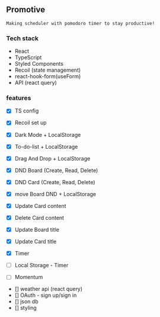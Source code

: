 ## Promotive

`Making scheduler with pomodoro timer to stay productive!`

### Tech stack

- React
- TypeScript
- Styled Components
- Recoil (state management)
- react-hook-form(useForm)
- API (react query)

### features

- [x] TS config
- [x] Recoil set up
- [x] Dark Mode + LocalStorage
- [x] To-do-list + LocalStorage
- [x] Drag And Drop + LocalStorage
- [x] DND Board (Create, Read, Delete)
- [x] DND Card (Create, Read, Delete)
- [x] move Board DND + LocalStorage
- [x] Update Card content
- [x] Delete Card content
- [x] Update Board title
- [x] Update Card title
- [x] Timer
- [ ] Local Storage - Timer

- [ ] Momentum
- [] weather api (react query)
- [] OAuth - sign up/sign in
- [] json db
- [] styling
